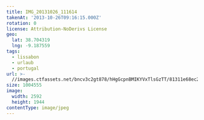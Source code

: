 ```yaml
---
title: IMG_20131026_111614
takenAt: '2013-10-26T09:16:15.000Z'
rotation: 0
license: Attribution-NoDerivs License
geo:
  lat: 38.704319
  lng: -9.187559
tags:
  - lissabon
  - urlaub
  - portugal
url: >-
  //images.ctfassets.net/bncv3c2gt878/hHgGcpnBMIKYVxTlsGzTT/81311e68ec2a03c94de2fb778caa24da/img_20131026_111614_10570426135_o
size: 1004555
image:
  width: 2592
  height: 1944
contentType: image/jpeg
---
```


